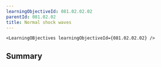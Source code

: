 ```yaml
---
learningObjectiveId: 081.02.02.02
parentId: 081.02.02
title: Normal shock waves
---
```


```tsx eval
<LearningOBjectives learningObjectiveId={081.02.02.02} />
```

## Summary

